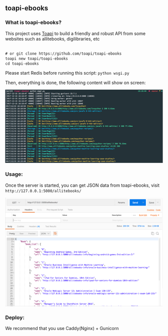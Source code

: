 ## toapi-ebooks

### What is toapi-ebooks?

This project uses [Toapi](https://github.com/gaojiuli/toapi) to build a friendly and robust API from some websites such as allitebooks, digilibraries, etc


``` shell

# or git clone https://github.com/toapi/toapi-ebooks
toapi new toapi/toapi-ebooks
cd toapi-ebooks

```

Please start Redis before running this script: `python wsgi.py`

Then, everything is done, the following content will show on screen:

![RUN](./docs/01.png)

### Usage:

Once the server is started, you can get JSON data from toapi-ebooks, visit `http://127.0.0.1:5000/allitebooks/`

![RUN](./docs/02.png)

### Deploy:

We recommend that you use Caddy(Nginx) + Gunicorn
